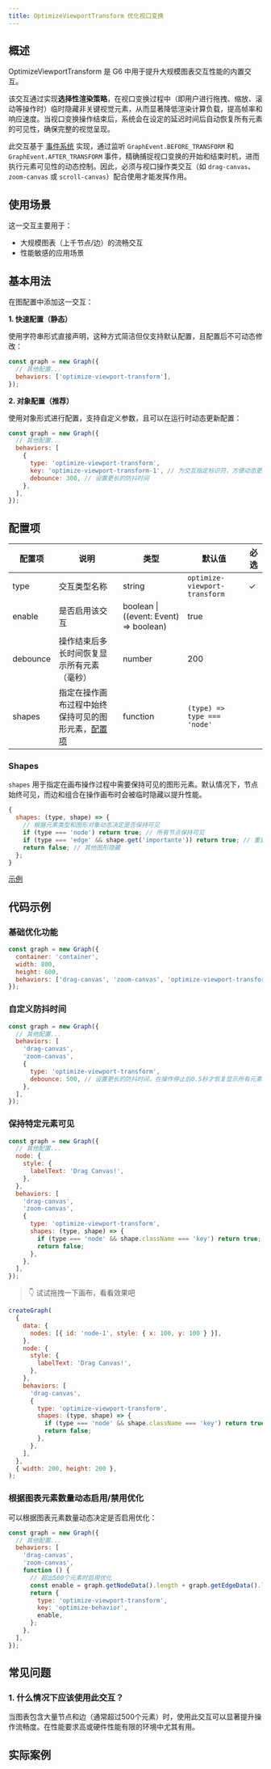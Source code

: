 ```yaml
---
title: OptimizeViewportTransform 优化视口变换
---
```


## 概述

OptimizeViewportTransform 是 G6 中用于提升大规模图表交互性能的内置交互。

该交互通过实现**选择性渲染策略**，在视口变换过程中（即用户进行拖拽、缩放、滚动等操作时）临时隐藏非关键视觉元素，从而显著降低渲染计算负载，提高帧率和响应速度。当视口变换操作结束后，系统会在设定的延迟时间后自动恢复所有元素的可见性，确保完整的视觉呈现。

此交互基于 [事件系统](/api/event) 实现，通过监听 `GraphEvent.BEFORE_TRANSFORM` 和 `GraphEvent.AFTER_TRANSFORM` 事件，精确捕捉视口变换的开始和结束时机，进而执行元素可见性的动态控制。因此，必须与视口操作类交互（如 `drag-canvas`、`zoom-canvas` 或 `scroll-canvas`）配合使用才能发挥作用。

## 使用场景

这一交互主要用于：

- 大规模图表（上千节点/边）的流畅交互
- 性能敏感的应用场景

## 基本用法

在图配置中添加这一交互：

**1. 快速配置（静态）**

使用字符串形式直接声明，这种方式简洁但仅支持默认配置，且配置后不可动态修改：

```javascript
const graph = new Graph({
  // 其他配置...
  behaviors: ['optimize-viewport-transform'],
});
```

**2. 对象配置（推荐）**

使用对象形式进行配置，支持自定义参数，且可以在运行时动态更新配置：

```javascript
const graph = new Graph({
  // 其他配置...
  behaviors: [
    {
      type: 'optimize-viewport-transform',
      key: 'optimize-viewport-transform-1', // 为交互指定标识符，方便动态更新
      debounce: 300, // 设置更长的防抖时间
    },
  ],
});
```

## 配置项

| 配置项   | 说明                                                          | 类型                                   | 默认值                        | 必选 |
| -------- | ------------------------------------------------------------- | -------------------------------------- | ----------------------------- | ---- |
| type     | 交互类型名称                                                  | string                                 | `optimize-viewport-transform` | ✓    |
| enable   | 是否启用该交互                                                | boolean \| ((event: Event) => boolean) | true                          |      |
| debounce | 操作结束后多长时间恢复显示所有元素（毫秒）                    | number                                 | 200                           |      |
| shapes   | 指定在操作画布过程中始终保持可见的图形元素，[配置项](#shapes) | function                               | `(type) => type === 'node'`   |      |

### Shapes

`shapes` 用于指定在画布操作过程中需要保持可见的图形元素。默认情况下，节点始终可见，而边和组合在操作画布时会被临时隐藏以提升性能。

```javascript
{
  shapes: (type, shape) => {
    // 根据元素类型和图形对象动态决定是否保持可见
    if (type === 'node') return true; // 所有节点保持可见
    if (type === 'edge' && shape.get('importante')) return true; // 重要的边保持可见
    return false; // 其他图形隐藏
  };
}
```

[示例](#保持特定元素可见)

## 代码示例

### 基础优化功能

```javascript
const graph = new Graph({
  container: 'container',
  width: 800,
  height: 600,
  behaviors: ['drag-canvas', 'zoom-canvas', 'optimize-viewport-transform'],
});
```

### 自定义防抖时间

```javascript
const graph = new Graph({
  // 其他配置...
  behaviors: [
    'drag-canvas',
    'zoom-canvas',
    {
      type: 'optimize-viewport-transform',
      debounce: 500, // 设置更长的防抖时间，在操作停止后0.5秒才恢复显示所有元素
    },
  ],
});
```

### 保持特定元素可见

```javascript
const graph = new Graph({
  // 其他配置...
  node: {
    style: {
      labelText: 'Drag Canvas!',
    },
  },
  behaviors: [
    'drag-canvas',
    'zoom-canvas',
    {
      type: 'optimize-viewport-transform',
      shapes: (type, shape) => {
        if (type === 'node' && shape.className === 'key') return true;
        return false;
      },
    },
  ],
});
```

> 👇 试试拖拽一下画布，看看效果吧

```js | ob { pin: false}
createGraph(
  {
    data: {
      nodes: [{ id: 'node-1', style: { x: 100, y: 100 } }],
    },
    node: {
      style: {
        labelText: 'Drag Canvas!',
      },
    },
    behaviors: [
      'drag-canvas',
      {
        type: 'optimize-viewport-transform',
        shapes: (type, shape) => {
          if (type === 'node' && shape.className === 'key') return true;
          return false;
        },
      },
    ],
  },
  { width: 200, height: 200 },
);
```

### 根据图表元素数量动态启用/禁用优化

可以根据图表元素数量动态决定是否启用优化：

```javascript
const graph = new Graph({
  // 其他配置...
  behaviors: [
    'drag-canvas',
    'zoom-canvas',
    function () {
      // 超出500个元素时启用优化
      const enable = graph.getNodeData().length + graph.getEdgeData().length > 500;
      return {
        type: 'optimize-viewport-transform',
        key: 'optimize-behavior',
        enable,
      };
    },
  ],
});
```

## 常见问题

### 1. 什么情况下应该使用此交互？

当图表包含大量节点和边（通常超过500个元素）时，使用此交互可以显著提升操作流畅度。在性能要求高或硬件性能有限的环境中尤其有用。

## 实际案例

<Playground path="behavior/canvas/demo/optimize.js" rid="optimize-viewport-transform"></Playground>
